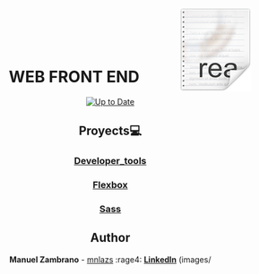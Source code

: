 <div align="center">
  <img src="icon.png" align="right"/>
<br> <!-- Línea vacía --><br> <!-- Línea vacía --><br> <!-- Línea vacía --><br>

# WEB FRONT END
[![Up to Date](https://github.com/ikatyang/emoji-cheat-sheet/workflows/Up%20to%20Date/badge.svg)](https://github.com/ikatyang/emoji-cheat-sheet/actions?query=workflow%3A%22Up+to+Date%22)

## Proyects:computer:

  ### [Developer_tools](./developer_tools)
  ### [Flexbox](./flexbox)
  ### [Sass](./sass_scss)



## Author
**Manuel Zambrano** - [mnlazs](https://github.com/mnlazs) :rage4:
<b>[LinkedIn](https://www.linkedin.com/in/manuelalejandrozambrano/)</b> (images/

